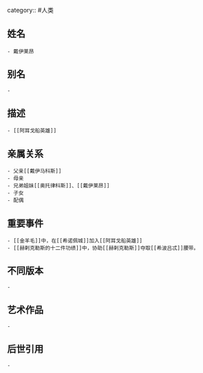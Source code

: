 category:: #人类
## 姓名
	- 戴伊莱昂
## 别名
	-
## 描述
	- [[阿耳戈船英雄]]
## 亲属关系
	- 父亲[[戴伊马科斯]]
	- 母亲
	- 兄弟姐妹[[奥托律科斯]]、[[戴伊莱昂]]
	- 子女
	- 配偶
## 重要事件
	- [[金羊毛]]中，在[[希诺佩城]]加入[[阿耳戈船英雄]]
	- [[赫剌克勒斯的十二件功绩]]中，协助[[赫剌克勒斯]]夺取[[希波吕忒]]腰带。
## 不同版本
	-
## 艺术作品
	-
## 后世引用
	-
